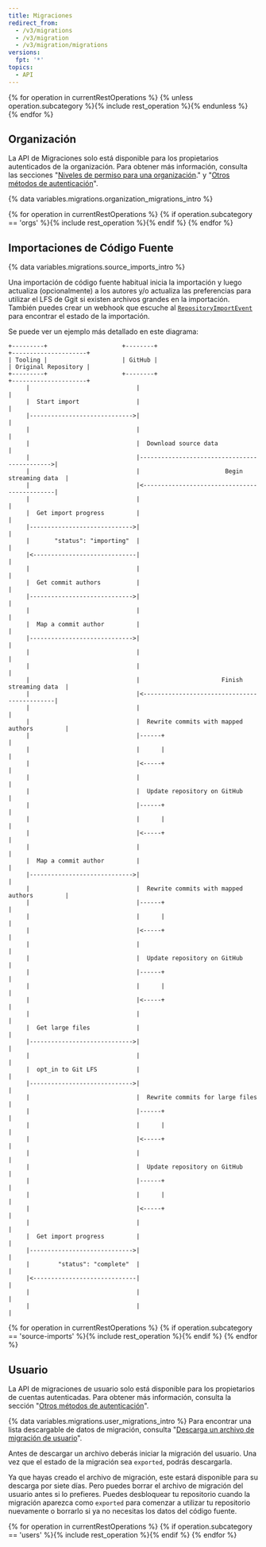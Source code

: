```yaml
---
title: Migraciones
redirect_from:
  - /v3/migrations
  - /v3/migration
  - /v3/migration/migrations
versions:
  fpt: '*'
topics:
  - API
---
```


{% for operation in currentRestOperations %}
  {% unless operation.subcategory %}{% include rest_operation %}{% endunless %}
{% endfor %}

## Organización

La API de Migraciones solo está disponible para los propietarios autenticados de la organización. Para obtener más información, consulta las secciones "[Niveles de permiso para una organización](/github/setting-up-and-managing-organizations-and-teams/permission-levels-for-an-organization#permission-levels-for-an-organization)." y "[Otros métodos de autenticación](/rest/overview/other-authentication-methods)".

{% data variables.migrations.organization_migrations_intro %}

{% for operation in currentRestOperations %}
  {% if operation.subcategory == 'orgs' %}{% include rest_operation %}{% endif %}
{% endfor %}

## Importaciones de Código Fuente

{% data variables.migrations.source_imports_intro %}

Una importación de código fuente habitual inicia la importación y luego actualiza (opcionalmente) a los autores y/o actualiza las preferencias para utilizar el LFS de Ggit si existen archivos grandes en la importación. También puedes crear un webhook que escuche al [`RepositoryImportEvent`](/developers/webhooks-and-events/webhook-events-and-payloads#repository_import) para encontrar el estado de la importación.

Se puede ver un ejemplo más detallado en este diagrama:

```
+---------+                     +--------+                              +---------------------+
| Tooling |                     | GitHub |                              | Original Repository |
+---------+                     +--------+                              +---------------------+
     |                              |                                              |
     |  Start import                |                                              |
     |----------------------------->|                                              |
     |                              |                                              |
     |                              |  Download source data                        |
     |                              |--------------------------------------------->|
     |                              |                        Begin streaming data  |
     |                              |<---------------------------------------------|
     |                              |                                              |
     |  Get import progress         |                                              |
     |----------------------------->|                                              |
     |       "status": "importing"  |                                              |
     |<-----------------------------|                                              |
     |                              |                                              |
     |  Get commit authors          |                                              |
     |----------------------------->|                                              |
     |                              |                                              |
     |  Map a commit author         |                                              |
     |----------------------------->|                                              |
     |                              |                                              |
     |                              |                                              |
     |                              |                       Finish streaming data  |
     |                              |<---------------------------------------------|
     |                              |                                              |
     |                              |  Rewrite commits with mapped authors         |
     |                              |------+                                       |
     |                              |      |                                       |
     |                              |<-----+                                       |
     |                              |                                              |
     |                              |  Update repository on GitHub                 |
     |                              |------+                                       |
     |                              |      |                                       |
     |                              |<-----+                                       |
     |                              |                                              |
     |  Map a commit author         |                                              |
     |----------------------------->|                                              |
     |                              |  Rewrite commits with mapped authors         |
     |                              |------+                                       |
     |                              |      |                                       |
     |                              |<-----+                                       |
     |                              |                                              |
     |                              |  Update repository on GitHub                 |
     |                              |------+                                       |
     |                              |      |                                       |
     |                              |<-----+                                       |
     |                              |                                              |
     |  Get large files             |                                              |
     |----------------------------->|                                              |
     |                              |                                              |
     |  opt_in to Git LFS           |                                              |
     |----------------------------->|                                              |
     |                              |  Rewrite commits for large files             |
     |                              |------+                                       |
     |                              |      |                                       |
     |                              |<-----+                                       |
     |                              |                                              |
     |                              |  Update repository on GitHub                 |
     |                              |------+                                       |
     |                              |      |                                       |
     |                              |<-----+                                       |
     |                              |                                              |
     |  Get import progress         |                                              |
     |----------------------------->|                                              |
     |        "status": "complete"  |                                              |
     |<-----------------------------|                                              |
     |                              |                                              |
     |                              |                                              |
```

{% for operation in currentRestOperations %}
  {% if operation.subcategory == 'source-imports' %}{% include rest_operation %}{% endif %}
{% endfor %}

## Usuario

La API de migraciones de usuario solo está disponible para los propietarios de cuentas autenticadas. Para obtener más información, consulta la sección "[Otros métodos de autenticación](/rest/overview/other-authentication-methods)".

{% data variables.migrations.user_migrations_intro %} Para encontrar una lista descargable de datos de migración, consulta "[Descarga un archivo de migración de usuario](#download-a-user-migration-archive)".

Antes de descargar un archivo deberás iniciar la migración del usuario. Una vez que el estado de la migración sea `exported`, podrás descargarla.

Ya que hayas creado el archivo de migración, este estará disponible para su descarga por siete días. Pero puedes borrar el archivo de migración del usuario antes si lo prefieres. Puedes desbloquear tu repositorio cuando la migración aparezca como `exported` para comenzar a utilizar tu repositorio nuevamente o borrarlo si ya no necesitas los datos del código fuente.

{% for operation in currentRestOperations %}
  {% if operation.subcategory == 'users' %}{% include rest_operation %}{% endif %}
{% endfor %}
